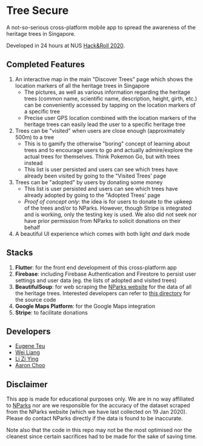 # Tree Secure

A not-so-serious cross-platform mobile app to spread the awareness of the heritage trees in Singapore.

Developed in 24 hours at NUS [Hack&Roll 2020](https://hacknroll.nushackers.org/).

## Completed Features

1. An interactive map in the main "Discover Trees" page which shows the location markers of all the heritage trees in Singapore
    - The pictures, as well as various information regarding the heritage trees (common name, scientific name, description, height, girth, etc.) can be conveniently accessed by tapping on the location markers of a specific tree
    - Precise user GPS location combined with the location markers of the heritage trees can easily lead the user to a specific heritage tree
2. Trees can be "visited" when users are close enough (approximately 500m) to a tree
    - This is to gamify the otherwise "boring" concept of learning about trees and to encourage users to go and actually admire/explore the actual trees for themselves. Think Pokemon Go, but with trees instead
    - This list is user persisted and users can see which trees have already been visited by going to the "Visited Trees' page
3. Trees can be "adopted" by users by donating some money
    - This list is user persisted and users can see which trees have already adopted by going to the "Adopted Trees' page
    - *Proof of concept only*: the idea is for users to donate to the upkeep of the trees and/or to NParks. However, though Stripe is integrated and is working, only the testing key is used. We also did not seek nor have prior permission from NParks to solicit donations on their behalf
4. A beautiful UI experience which comes with both light *and* dark mode

## Stacks

1. **Flutter**: for the front end development of this cross-platform app
2. **Firebase**: including Firebase Authentication and Firestore to persist user settings and user data (eg. the lists of adopted and visited trees)
3. **BeautifulSoup**: for web scraping the [NParks website](https://www.nparks.gov.sg/gardens-parks-and-nature/heritage-trees) for the data of all the heritage trees. Interested developers can refer to [this directory](https://github.com/AaronCQL/trees-secure/tree/master/lib/data) for the source code
4. **Google Maps Platform**: for the Google Maps integration
5. **Stripe**: to facilitate donations

## Developers

- [Eugene Teu](https://github.com/EugeneTeu)
- [Wei Liang](https://github.com/uberSaiyan)
- [Li Zi Ying](https://github.com/ziyingli)
- [Aaron Choo](https://github.com/AaronCQL)

## Disclaimer

This app is made for educational purposes only. We are in no way affiliated to [NParks](https://www.nparks.gov.sg/) nor are we responsible for the accuracy of the dataset scraped from the NParks website (which we have last collected on 19 Jan 2020). Please do contact NParks directly if the data is found to be inaccurate.

Note also that the code in this repo may not be the most optimised nor the cleanest since certain sacrifices had to be made for the sake of saving time.
